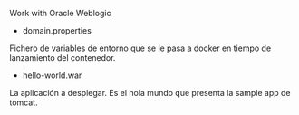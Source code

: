 Work with Oracle Weblogic

* domain.properties

Fichero de variables de entorno que se le pasa a docker en tiempo de lanzamiento del contenedor.

* hello-world.war

La aplicación a desplegar. Es el hola mundo que presenta la sample app de tomcat.